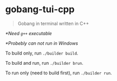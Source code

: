 # gobang-tui-cpp

> Gobang in terminal written in C++

_\*Need `g++` executable_

_\*Probebly can not run in Windows_

To build only, run `./builder build`.

To build and run, run `./builder brun`.

To run only (need to build first), run `./builder run`.
